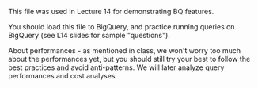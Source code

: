 This file was used in Lecture 14 for demonstrating BQ features.

You should load this file to BigQuery, and practice running queries on BigQuery (see L14 slides for sample "questions").

About performances - as mentioned in class, we won't worry too much about the performances yet, but you should still try your best to follow the best practices and avoid anti-patterns. We will later analyze query performances and cost analyses.

